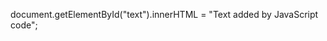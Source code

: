 <script src="https://code.jquery.com/jquery-3.2.1.min.js"></script>
<script src="/demo.js"></script>
 
<div id="text"></div>

document.getElementById("text").innerHTML = "Text added by JavaScript code";
